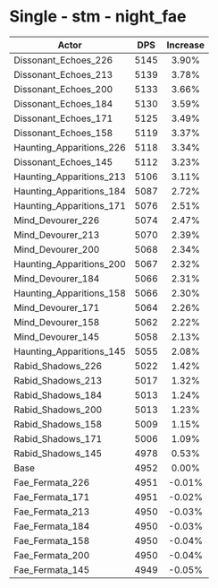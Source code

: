 # Single - stm - night_fae
| Actor | DPS | Increase |
|---|:---:|:---:|
|Dissonant_Echoes_226|5145|3.90%|
|Dissonant_Echoes_213|5139|3.78%|
|Dissonant_Echoes_200|5133|3.66%|
|Dissonant_Echoes_184|5130|3.59%|
|Dissonant_Echoes_171|5125|3.49%|
|Dissonant_Echoes_158|5119|3.37%|
|Haunting_Apparitions_226|5118|3.34%|
|Dissonant_Echoes_145|5112|3.23%|
|Haunting_Apparitions_213|5106|3.11%|
|Haunting_Apparitions_184|5087|2.72%|
|Haunting_Apparitions_171|5076|2.51%|
|Mind_Devourer_226|5074|2.47%|
|Mind_Devourer_213|5070|2.39%|
|Mind_Devourer_200|5068|2.34%|
|Haunting_Apparitions_200|5067|2.32%|
|Mind_Devourer_184|5066|2.31%|
|Haunting_Apparitions_158|5066|2.30%|
|Mind_Devourer_171|5064|2.26%|
|Mind_Devourer_158|5062|2.22%|
|Mind_Devourer_145|5058|2.13%|
|Haunting_Apparitions_145|5055|2.08%|
|Rabid_Shadows_226|5022|1.42%|
|Rabid_Shadows_213|5017|1.32%|
|Rabid_Shadows_184|5013|1.24%|
|Rabid_Shadows_200|5013|1.23%|
|Rabid_Shadows_158|5009|1.15%|
|Rabid_Shadows_171|5006|1.09%|
|Rabid_Shadows_145|4978|0.53%|
|Base|4952|0.00%|
|Fae_Fermata_226|4951|-0.01%|
|Fae_Fermata_171|4951|-0.02%|
|Fae_Fermata_213|4950|-0.03%|
|Fae_Fermata_184|4950|-0.03%|
|Fae_Fermata_158|4950|-0.04%|
|Fae_Fermata_200|4950|-0.04%|
|Fae_Fermata_145|4949|-0.05%|

